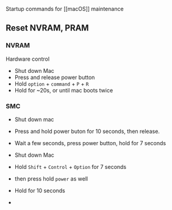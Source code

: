 Startup commands for [[macOS]] maintenance

## Reset NVRAM, PRAM

### NVRAM
Hardware control
* Shut down Mac
* Press and release power button
* Hold `option` + `command` + `P` + `R`
* Hold for ~20s, or until mac boots twice

### SMC
* Shut down mac
* Press and hold power buton for 10 seconds, then release.
* Wait a few seconds, press power button, hold for 7 seconds

* Shut down Mac
* Hold `Shift` + `Control` + `Option` for 7 seconds
* then press hold `power` as well
* Hold for 10 seconds
* 